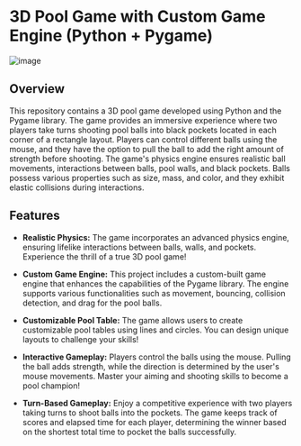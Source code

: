 # 3D Pool Game with Custom Game Engine (Python + Pygame)

![image](https://github.com/YoungOnef/3D-Pool-Game-Pygame-within-custom-GameEngine/assets/72264732/5659b0a7-0802-4376-a774-4020edfc8be2)

## Overview

This repository contains a 3D pool game developed using Python and the Pygame library. The game provides an immersive experience where two players take turns shooting pool balls into black pockets located in each corner of a rectangle layout. Players can control different balls using the mouse, and they have the option to pull the ball to add the right amount of strength before shooting. The game's physics engine ensures realistic ball movements, interactions between balls, pool walls, and black pockets. Balls possess various properties such as size, mass, and color, and they exhibit elastic collisions during interactions.

## Features

- **Realistic Physics:** The game incorporates an advanced physics engine, ensuring lifelike interactions between balls, walls, and pockets. Experience the thrill of a true 3D pool game!

- **Custom Game Engine:** This project includes a custom-built game engine that enhances the capabilities of the Pygame library. The engine supports various functionalities such as movement, bouncing, collision detection, and drag for the pool balls.

- **Customizable Pool Table:** The game allows users to create customizable pool tables using lines and circles. You can design unique layouts to challenge your skills!

- **Interactive Gameplay:** Players control the balls using the mouse. Pulling the ball adds strength, while the direction is determined by the user's mouse movements. Master your aiming and shooting skills to become a pool champion!

- **Turn-Based Gameplay:** Enjoy a competitive experience with two players taking turns to shoot balls into the pockets. The game keeps track of scores and elapsed time for each player, determining the winner based on the shortest total time to pocket the balls successfully.
